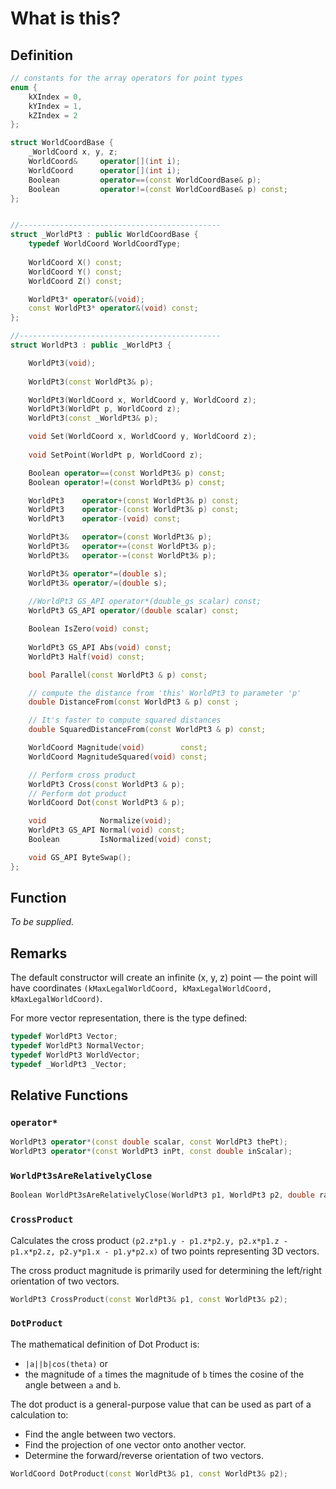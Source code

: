 # What is this?

## Definition

```cpp
// constants for the array operators for point types
enum {
	kXIndex = 0,
	kYIndex = 1,
	kZIndex = 2
};

struct WorldCoordBase { 
	_WorldCoord x, y, z;
	WorldCoord&		operator[](int i);
	WorldCoord		operator[](int i);
	Boolean			operator==(const WorldCoordBase& p);
	Boolean			operator!=(const WorldCoordBase& p) const;
};


//---------------------------------------------
struct _WorldPt3 : public WorldCoordBase {
	typedef WorldCoord WorldCoordType;
	
	WorldCoord X() const;
	WorldCoord Y() const;
	WorldCoord Z() const;

	WorldPt3* operator&(void);
	const WorldPt3* operator&(void) const;
};

//---------------------------------------------
struct WorldPt3 : public _WorldPt3 {

	WorldPt3(void);
	
	WorldPt3(const WorldPt3& p);

	WorldPt3(WorldCoord x, WorldCoord y, WorldCoord z);
	WorldPt3(WorldPt p, WorldCoord z);
	WorldPt3(const _WorldPt3& p);

	void Set(WorldCoord x, WorldCoord y, WorldCoord z);
	
	void SetPoint(WorldPt p, WorldCoord z);

	Boolean operator==(const WorldPt3& p) const;
	Boolean operator!=(const WorldPt3& p) const;

	WorldPt3	operator+(const WorldPt3& p) const;
	WorldPt3	operator-(const WorldPt3& p) const;
	WorldPt3	operator-(void) const;

	WorldPt3&	operator=(const WorldPt3& p);
	WorldPt3&	operator+=(const WorldPt3& p);
	WorldPt3&	operator-=(const WorldPt3& p);

	WorldPt3& operator*=(double s);
	WorldPt3& operator/=(double s);
	
	//WorldPt3 GS_API operator*(double_gs scalar) const;
	WorldPt3 GS_API operator/(double scalar) const;

	Boolean IsZero(void) const;
	
	WorldPt3 GS_API Abs(void) const;
	WorldPt3 Half(void) const;

	bool Parallel(const WorldPt3 & p) const;

	// compute the distance from 'this' WorldPt3 to parameter 'p'
	double DistanceFrom(const WorldPt3 & p) const ;

	// It's faster to compute squared distances
	double SquaredDistanceFrom(const WorldPt3 & p) const;

	WorldCoord Magnitude(void)        const;
	WorldCoord MagnitudeSquared(void) const;

	// Perform cross product
	WorldPt3 Cross(const WorldPt3 & p);
	// Perform dot product
	WorldCoord Dot(const WorldPt3 & p);

	void            Normalize(void);
	WorldPt3 GS_API Normal(void) const;
	Boolean         IsNormalized(void) const;

	void GS_API ByteSwap();
};
```

## Function

*To be supplied.*

## Remarks

The default constructor will create an infinite (x, y, z) point — the point will have coordinates `(kMaxLegalWorldCoord, kMaxLegalWorldCoord, kMaxLegalWorldCoord)`.

For more vector representation, there is the type defined:

```cpp
typedef WorldPt3 Vector;
typedef WorldPt3 NormalVector;
typedef WorldPt3 WorldVector;
typedef _WorldPt3 _Vector;
```

## Relative Functions

### `operator*`

```cpp
WorldPt3 operator*(const double scalar, const WorldPt3 thePt);
WorldPt3 operator*(const WorldPt3 inPt, const double inScalar);
```

### `WorldPt3sAreRelativelyClose`

```cpp
Boolean WorldPt3sAreRelativelyClose(WorldPt3 p1, WorldPt3 p2, double ratio = 1e-7);
```

### `CrossProduct`

Calculates the cross product `(p2.z*p1.y - p1.z*p2.y, p2.x*p1.z - p1.x*p2.z, p2.y*p1.x - p1.y*p2.x)` of two points representing 3D vectors.

The cross product magnitude is primarily used for determining the left/right orientation of two vectors.

```cpp
WorldPt3 CrossProduct(const WorldPt3& p1, const WorldPt3& p2);
```

### `DotProduct`

The mathematical definition of Dot Product is:
- `|a||b|cos(theta)` or
- the magnitude of `a` times the magnitude of `b` times the cosine of the angle between `a` and `b`.

The dot product is a general-purpose value that can be used as part of a calculation to:
- Find the angle between two vectors.
- Find the projection of one vector onto another vector.
- Determine the forward/reverse orientation of two vectors.

```cpp
WorldCoord DotProduct(const WorldPt3& p1, const WorldPt3& p2);
```
